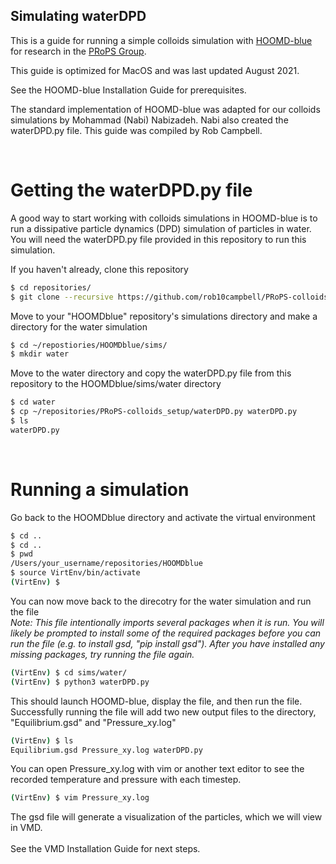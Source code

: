 ## Simulating waterDPD

This is a guide for running a simple colloids simulation with [HOOMD-blue] for research in the [PRoPS Group].

This guide is optimized for MacOS and was last updated August 2021.

See the HOOMD-blue Installation Guide for prerequisites.

The standard implementation of HOOMD-blue was adapted for our colloids simulations by Mohammad (Nabi) Nabizadeh. Nabi also created the waterDPD.py file. This guide was compiled by Rob Campbell.

[HOOMD-blue]: http://glotzerlab.engin.umich.edu/hoomd-blue/
[PRoPS Group]: https://web.northeastern.edu/complexfluids/
<br>

# Getting the waterDPD.py file

A good way to start working with colloids simulations in HOOMD-blue is to run a dissipative particle dynamics (DPD) simulation of particles in water. You will need the waterDPD.py file provided in this repository to run this simulation.

If you haven't already, clone this repository
```bash
$ cd repositories/
$ git clone --recursive https://github.com/rob10campbell/PRoPS-colloids_setup.git
```
Move to your "HOOMDblue" repository's simulations directory and make a directory for the water simulation
```bash
$ cd ~/repostiories/HOOMDblue/sims/
$ mkdir water
```
Move to the water directory and copy the waterDPD.py file from this repository to the HOOMDblue/sims/water directory
```bash
$ cd water
$ cp ~/repositories/PRoPS-colloids_setup/waterDPD.py waterDPD.py
$ ls
waterDPD.py
```
<br>

# Running a simulation

Go back to the HOOMDblue directory and activate the virtual environment
```bash
$ cd ..
$ cd ..
$ pwd
/Users/your_username/repositories/HOOMDblue
$ source VirtEnv/bin/activate
(VirtEnv) $
```
You can now move back to the direcotry for the water simulation and run the file<br>
*Note: This file intentionally imports several packages when it is run. You will likely be prompted to install some of the required packages before you can run the file (e.g. to install gsd, "pip install gsd"). After you have installed any missing packages, try running the file again.*
```bash
(VirtEnv) $ cd sims/water/
(VirtEnv) $ python3 waterDPD.py
```
This should launch HOOMD-blue, display the file, and then run the file. Successfully running the file will add two new output files to the directory, "Equilibrium.gsd" and "Pressure_xy.log"
```bash
(VirtEnv) $ ls
Equilibrium.gsd	Pressure_xy.log	waterDPD.py
```
You can open Pressure_xy.log with vim or another text editor to see the recorded temperature and pressure with each timestep. 
```bash
(VirtEnv) $ vim Pressure_xy.log
```
The gsd file will generate a visualization of the particles, which we will view in VMD.
<br>
<br>
See the VMD Installation Guide for next steps. 
